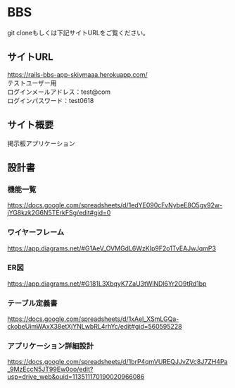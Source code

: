 # BBS

git cloneもしくは下記サイトURLをご覧ください。

## サイトURL
https://rails-bbs-app-skiymaaa.herokuapp.com/  
テストユーザー用  
ログインメールアドレス：test@com  
ログインパスワード：test0618

## サイト概要
掲示板アプリケーション

## 設計書  

### 機能一覧
https://docs.google.com/spreadsheets/d/1edYE090cFvNybeE8O5gv92w-jYG8kzk2G6N5TErkFSg/edit#gid=0 

### ワイヤーフレーム  
https://app.diagrams.net/#G1AeV_OVMGdL6WzKIp9F2o1TvEAJwJqmP3  

### ER図
https://app.diagrams.net/#G181L3XbqyK7ZaU3tWlNDl6Yr2O9tRd1bp

### テーブル定義書
https://docs.google.com/spreadsheets/d/1xAel_XSmLGQa-ckobeUimWAxX38etXjYNLwbRL4rhYc/edit#gid=560595228  

### アプリケーション詳細設計
https://docs.google.com/spreadsheets/d/1brP4qmVUREQJJvZVc8J7ZH4Pa_9MzEccN5JT99Ew0oo/edit?usp=drive_web&ouid=113511170190020966086